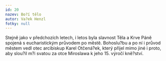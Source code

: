 ```yaml
---
id: 20
nazev: Bo?í tělo
autor: Va?ek Henzl
fotky: null
---
```

Stejně jako v předchozích letech, i letos byla slavnost Těla a Krve Páně spojená s eucharistickým průvodem po městě. Bohoslu?bu a po ní i průvod městem vedl otec arcibiskup Karel Otčená?ek, který přijel mimo jiné i proto, aby slou?il m?i svatou za otce Miroslawa k jeho 15. výročí kně?ství. <p>

